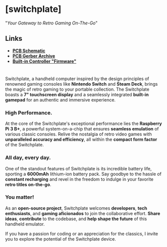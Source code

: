 # **[switchplate]**
"*Your Gateway to Retro Gaming On-The-Go*"

## Links
 - **[PCB Schematic](https://github.com/Strayfade/Handheld/blob/main/pcb/Schematic.pdf)**
 - **[PCB Gerber Archive](https://github.com/Strayfade/Handheld/blob/main/pcb/Gerber.zip)**
 - **[Built-in Controller "Firmware"](https://github.com/Strayfade/Handheld/blob/main/firmware/Main.py)**

#

Switchplate, a handheld computer inspired by the design principles of renowned gaming consoles like **Nintendo Switch** and **Steam Deck**, brings the magic of retro gaming to your portable collection. The Switchplate boasts a **7" touchscreen display** and a seamlessly integrated **built-in gamepad** for an authentic and immersive experience.

### High Performance.
At the core of the Switchplate's exceptional performance lies the **Raspberry Pi 3 B+**, a powerful system-on-a-chip that ensures **seamless emulation** of various classic consoles. Relive the nostalgia of retro video games with **unparalleled accuracy and efficiency**, all within the **compact form factor** of the Switchplate.

### All day, every day.
One of the standout features of Switchplate is its incredible battery life, sporting a **6000mAh** lithium-ion battery pack. Say goodbye to the hassle of **constant recharging** and revel in the freedom to indulge in your favorite **retro titles on-the-go**.

### You matter!
As an **open-source project**, Switchplate welcomes **developers**, **tech enthusiasts**, and **gaming aficionados** to join the collaborative effort. **Share ideas**, **contribute** to the codebase, and **help shape the future** of this handheld emulator.

If you have a passion for coding or an appreciation for the classics, I invite you to explore the potential of the Switchplate device. 